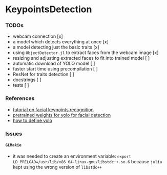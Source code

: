 # KeypointsDetection

### TODOs

- webcam connection [x]
- a model which detects everything at once [x]
- a model detecting just the basic traits [x]
- using `ObjectDetector.jl` to extract  faces from the webcam image [x]
- resizing and adjusting extracted faces to fit into trained model [ ]
- automatic download of YOLO model [ ]
- faster start time using precompilation [ ]
- ResNet for traits detection [ ]
- docstrings [ ]
- tests [ ]

### References

- [tutorial on facial keypoints recognition](https://danielnouri.org/notes/2014/12/17/using-convolutional-neural-nets-to-detect-facial-keypoints-tutorial/)
- [pretrained weights for yolo for facial detection](https://github.com/lthquy/Yolov3-tiny-Face-weights)
- [how to define yolo](https://jonathan-hui.medium.com/real-time-object-detection-with-yolo-yolov2-28b1b93e2088)

### Issues

#### `GLMakie`
- it was needed to create an environment variable: `export LD_PRELOAD=/usr/lib/x86_64-linux-gnu/libstdc++.so.6` because `julia` kept using the wrong version of `libstdc++`  